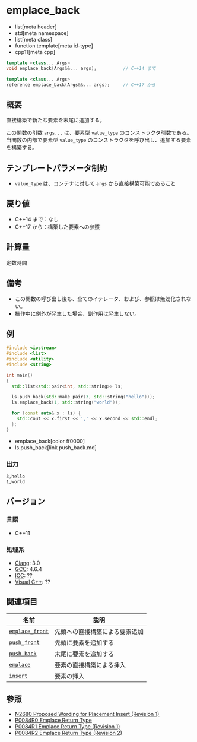 # emplace_back
* list[meta header]
* std[meta namespace]
* list[meta class]
* function template[meta id-type]
* cpp11[meta cpp]

```cpp
template <class... Args>
void emplace_back(Args&&... args);          // C++14 まで

template <class... Args>
reference emplace_back(Args&&... args);     // C++17 から
```

## 概要
直接構築で新たな要素を末尾に追加する。

この関数の引数 `args...` は、要素型 `value_type` のコンストラクタ引数である。当関数の内部で要素型 `value_type` のコンストラクタを呼び出し、追加する要素を構築する。


## テンプレートパラメータ制約
- `value_type` は、コンテナに対して `args` から直接構築可能であること


## 戻り値
- C++14 まで：なし
- C++17 から：構築した要素への参照


## 計算量
定数時間


## 備考
- この関数の呼び出し後も、全てのイテレータ、および、参照は無効化されない。
- 操作中に例外が発生した場合、副作用は発生しない。


## 例
```cpp example
#include <iostream>
#include <list>
#include <utility>
#include <string>

int main()
{
  std::list<std::pair<int, std::string>> ls;

  ls.push_back(std::make_pair(3, std::string("hello")));
  ls.emplace_back(1, std::string("world"));

  for (const auto& x : ls) {
    std::cout << x.first << ',' << x.second << std::endl;
  };
}
```
* emplace_back[color ff0000]
* ls.push_back[link push_back.md]

### 出力
```
3,hello
1,world
```

## バージョン
### 言語
- C++11

### 処理系
- [Clang](/implementation.md#clang): 3.0
- [GCC](/implementation.md#gcc): 4.6.4
- [ICC](/implementation.md#icc): ??
- [Visual C++](/implementation.md#visual_cpp): ??


## 関連項目

| 名前                                | 説明                           |
|-------------------------------------|--------------------------------|
| [`emplace_front`](emplace_front.md) | 先頭への直接構築による要素追加 |
| [`push_front`](push_front.md)       | 先頭に要素を追加する           |
| [`push_back`](push_back.md)         | 末尾に要素を追加する           |
| [`emplace`](emplace.md)             | 要素の直接構築による挿入       |
| [`insert`](insert.md)               | 要素の挿入                     |


## 参照
- [N2680 Proposed Wording for Placement Insert (Revision 1)](http://www.open-std.org/jtc1/sc22/wg21/docs/papers/2008/n2680.pdf)
- [P0084R0 Emplace Return Type](http://www.open-std.org/jtc1/sc22/wg21/docs/papers/2015/p0084r0.pdf)
- [P0084R1 Emplace Return Type (Revision 1)](http://www.open-std.org/jtc1/sc22/wg21/docs/papers/2016/p0084r1.pdf)
- [P0084R2 Emplace Return Type (Revision 2)](http://www.open-std.org/jtc1/sc22/wg21/docs/papers/2016/p0084r2.pdf)
